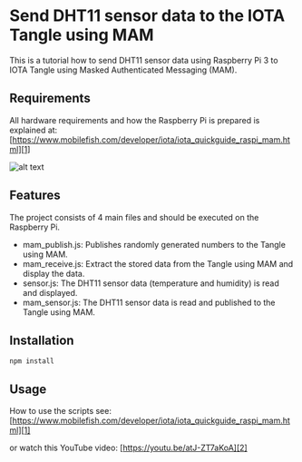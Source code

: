 # Send DHT11 sensor data to the IOTA Tangle using MAM

This is a tutorial how to send DHT11 sensor data using Raspberry Pi 3 to IOTA Tangle using Masked Authenticated Messaging (MAM).

## Requirements

All hardware requirements and how the Raspberry Pi is prepared is explained at:  
[https://www.mobilefish.com/developer/iota/iota_quickguide_raspi_mam.html][1]

[1]: https://www.mobilefish.com/developer/iota/iota_quickguide_raspi_mam.html "Mobilefish.com"
[2]: https://youtu.be/atJ-ZT7aKoA "YouTube video"

![alt text](https://www.mobilefish.com/images/developer/raspi_dht11.jpg "DHT11 sensor connected to Raspberry Pi 3")

## Features

The project consists of 4 main files and should be executed on the Raspberry Pi.
- mam_publish.js: Publishes randomly generated numbers to the Tangle using MAM.
- mam_receive.js: Extract the stored data from the Tangle using MAM and display the data.
- sensor.js: The DHT11 sensor data (temperature and humidity) is read and displayed.
- mam_sensor.js: The DHT11 sensor data is read and published to the Tangle using MAM.

## Installation

```
npm install
```

## Usage

How to use the scripts see:  
[https://www.mobilefish.com/developer/iota/iota_quickguide_raspi_mam.html][1]

or watch this YouTube video:
[https://youtu.be/atJ-ZT7aKoA][2]

